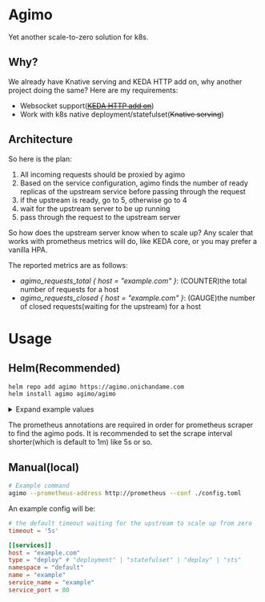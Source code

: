 # Agimo

Yet another scale-to-zero solution for k8s.

## Why?

We already have Knative serving and KEDA HTTP add on, why another project doing the same? Here are my requirements:

- Websocket support([~~KEDA HTTP add on~~](https://github.com/kedacore/http-add-on/issues/654))
- Work with k8s native deployment/statefulset(~~Knative serving~~)

## Architecture

So here is the plan:

1. All incoming requests should be proxied by agimo
2. Based on the service configuration, agimo finds the number of ready replicas of the upstream service before passing through the request
3. if the upstream is ready, go to 5, otherwise go to 4
4. wait for the upstream server to be up running
5. pass through the request to the upstream server

So how does the upstream server know when to scale up? Any scaler that works with prometheus metrics will do, like KEDA core, or you may prefer a vanilla HPA.

The reported metrics are as follows:

- *agimo_requests_total { host = "example.com" }*: (COUNTER)the total number of requests for a host
- *agimo_requests_closed { host = "example.com" }*: (GAUGE)the number of closed requests(waiting for the upstream) for a host

# Usage

## Helm(Recommended)

```bash
helm repo add agimo https://agimo.onichandame.com
helm install agimo agimo/agimo
```

<details>
<summary>Expand example values</summary>

```yaml
config: |
  timeout = '30s'
  [[services]]
  host = 'example.com'
  type = 'deployment'
  namespace = 'example'
  name = 'example'
  service_name = 'example'
  service_port = 80
podAnnotations:
  prometheus.io/scrape: "true"
  prometheus.io/scheme: "http"
  prometheus.io/path: "/"
  prometheus.io/port: "9090"
prometheus:
  address: http://prometheus-server.prometheus.svc.cluster.local
```

</details>

The prometheus annotations are required in order for prometheus scraper to find the agimo pods. It is recommended to set the scrape interval shorter(which is default to 1m) like 5s or so.

## Manual(local)

```bash
# Example command
agimo --prometheus-address http://prometheus --conf ./config.toml
```

An example config will be:

```toml
# the default timeout waiting for the upstream to scale up from zero
timeout = '5s'

[[services]]
host = "example.com"
type = "deploy" # "deployment" | "statefulset" | "deploy" | "sts"
namespace = "default"
name = "example"
service_name = "example"
service_port = 80
```
